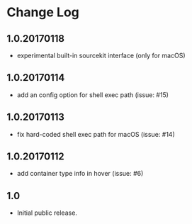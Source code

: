 Change Log
===

1.0.20170118
---

* experimental built-in sourcekit interface (only for macOS)

1.0.20170114
---

* add an config option for shell exec path (issue: #15)

1.0.20170113
---

* fix hard-coded shell exec path for macOS (issue: #14)


1.0.20170112
---

* add container type info in hover (issue: #6)

1.0
---

* Initial public release.